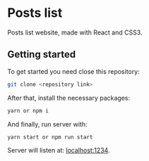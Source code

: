 # Posts list
Posts list website, made with React and CSS3.

## Getting started
To get started you need close this repository:
```bash
git clone <repository link>
```
After that, install the necessary packages:
```bash
yarn or npm i
```
And finally, run server with:
```bash
yarn start or npm run start
```

Server will listen at: [localhost:1234](https://localhost:1234).